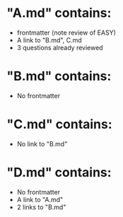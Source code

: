 # "A.md" contains:

-   frontmatter (note review of EASY)
-   A link to "B.md", C.md
-   3 questions already reviewed

# "B.md" contains:

-   No frontmatter

# "C.md" contains:

-   No link to "B.md"

# "D.md" contains:

-   No frontmatter
-   A link to "A.md"
-   2 links to "B.md"

